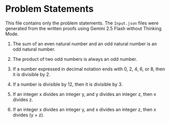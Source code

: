 # Problem Statements

This file contains only the problem statements.
The `Input.json` files were generated from the written proofs using Gemini 2.5 Flash without Thinking Mode.

1. The sum of an even natural number and an odd natural number is an odd natural number.

2. The product of two odd numbers is always an odd number.

3. If a number expressed in decimal notation ends with 0, 2, 4, 6, or 8, then it is divisible by 2.

4. If a number is divisible by 12, then it is divisible by 3.

5. If an integer x divides an integer y, and y divides an integer z, then x divides z.

6. If an integer x divides an integer y, and x divides an integer z, then x divides (y + z).
